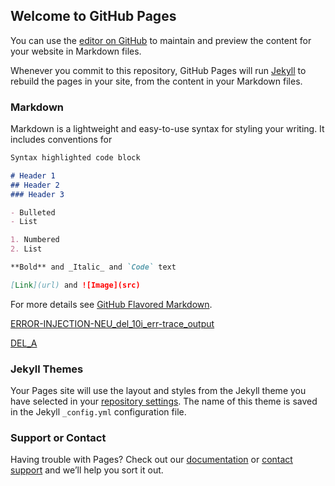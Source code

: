 ## Welcome to GitHub Pages

You can use the [editor on GitHub](https://github.com/Oneiroe/DeclarativeMeasurements-static/edit/gh-pages/index.md) to maintain and preview the content for your website in Markdown files.

Whenever you commit to this repository, GitHub Pages will run [Jekyll](https://jekyllrb.com/) to rebuild the pages in your site, from the content in your Markdown files.

### Markdown

Markdown is a lightweight and easy-to-use syntax for styling your writing. It includes conventions for

```markdown
Syntax highlighted code block

# Header 1
## Header 2
### Header 3

- Bulleted
- List

1. Numbered
2. List

**Bold** and _Italic_ and `Code` text

[Link](url) and ![Image](src)
```

For more details see [GitHub Flavored Markdown](https://guides.github.com/features/mastering-markdown/).

[ERROR-INJECTION-NEU_del_10i_err-trace_output](ERROR-INJECTION-NEU_del_10i_err-trace_output)

[DEL_A](ERROR-INJECTION-NEU_del_10i_err-trace_output/ERROR-INJECTION-a-Init(a).html)

### Jekyll Themes

Your Pages site will use the layout and styles from the Jekyll theme you have selected in your [repository settings](https://github.com/Oneiroe/DeclarativeMeasurements-static/settings). The name of this theme is saved in the Jekyll `_config.yml` configuration file.

### Support or Contact

Having trouble with Pages? Check out our [documentation](https://docs.github.com/categories/github-pages-basics/) or [contact support](https://support.github.com/contact) and we’ll help you sort it out.
